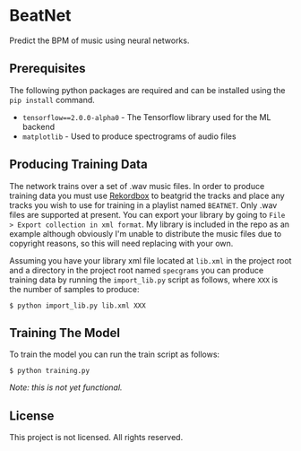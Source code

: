 # BeatNet

Predict the BPM of music using neural networks.

## Prerequisites

The following python packages are required and can be installed using the `pip install` command.

* `tensorflow==2.0.0-alpha0` - The Tensorflow library used for the ML backend
* `matplotlib` - Used to produce spectrograms of audio files

## Producing Training Data

The network trains over a set of .wav music files. In order to produce training data you must use [Rekordbox](https://rekordbox.com/) to beatgrid the tracks and place any tracks you wish to use for training in a playlist named `BEATNET`. Only .wav files are supported at present. You can export your library by going to `File > Export collection in xml format`. My library is included in the repo as an example although obviously I'm unable to distribute the music files due to copyright reasons, so this will need replacing with your own.

Assuming you have your library xml file located at `lib.xml` in the project root and a directory in the project root named `specgrams` you can produce training data by running the `import_lib.py` script as follows, where `XXX` is the number of samples to produce:

    $ python import_lib.py lib.xml XXX
    
## Training The Model

To train the model you can run the train script as follows:

    $ python training.py
    
*Note: this is not yet functional.*

## License

This project is not licensed. All rights reserved.
